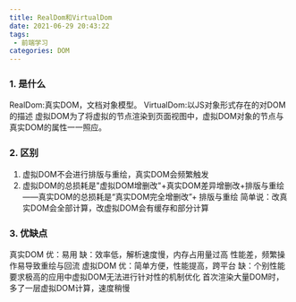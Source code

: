 ```yaml
---
title: RealDom和VirtualDom
date: 2021-06-29 20:43:22
tags:
 - 前端学习
categories: DOM
---
```

### 1. 是什么
RealDom:真实DOM，文档对象模型。
VirtualDom:以JS对象形式存在的对DOM的描述
虚拟DOM为了将虚拟的节点渲染到页面视图中，虚拟DOM对象的节点与真实DOM的属性一一照应。
### 2. 区别
1. 虚拟DOM不会进行排版与重绘，真实DOM会频繁触发
2. 虚拟DOM的总损耗是"虚拟DOM增删改"+真实DOM差异增删改+排版与重绘——真实DOM的总损耗是“真实DOM完全增删改”+ 排版与重绘
简单说：改真实DOM会全部计算，改虚拟DOM会有缓存和部分计算
### 3. 优缺点
真实DOM
优：易用
缺：效率低，解析速度慢，内存占用量过高
性能差，频繁操作易导致重绘与回流
虚拟DOM
优：简单方便，性能提高，跨平台
缺：个别性能要求极高的应用中虚拟DOM无法进行针对性的机制优化
首次渲染大量DOM时，多了一层虚拟DOM计算，速度稍慢

